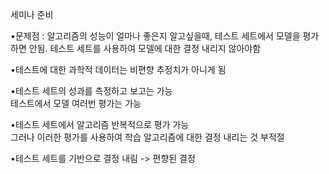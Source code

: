 
세미나 준비

•문제점 : 알고리즘의 성능이 얼마나 좋은지 알고싶을때, 테스트 세트에서 모델을 평가하면 안됨. 테스트 세트를 사용하여 모델에 대한 결정 내리지 않아야함

•테스트에 대한 과학적 데이터는 비편향 추정치가 아니게 됨

•테스트 세트의 성과를 측정하고 보고는 가능  
테스트에서 모델 여러번 평가는 가능

•테스트 세트에서 알고리즘 반복적으로 평가 가능  
그러나 이러한 평가를 사용하여 학습 알고리즘에 대한 결정 내리는 것 부적절

•테스트 세트를 기반으로 결정 내림 -> 편향된 결정